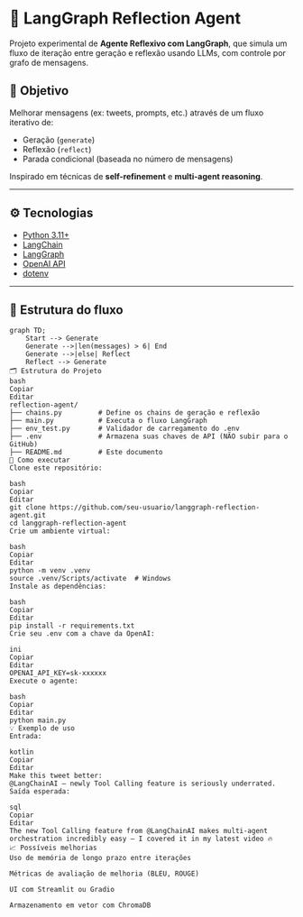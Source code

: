 # 🤖 LangGraph Reflection Agent

Projeto experimental de **Agente Reflexivo com LangGraph**, que simula um fluxo de iteração entre geração e reflexão usando LLMs, com controle por grafo de mensagens.

## 📌 Objetivo

Melhorar mensagens (ex: tweets, prompts, etc.) através de um fluxo iterativo de:
- Geração (`generate`)
- Reflexão (`reflect`)
- Parada condicional (baseada no número de mensagens)

Inspirado em técnicas de **self-refinement** e **multi-agent reasoning**.

---

## ⚙️ Tecnologias

- [Python 3.11+](https://www.python.org/)
- [LangChain](https://docs.langchain.com/)
- [LangGraph](https://github.com/langchain-ai/langgraph)
- [OpenAI API](https://platform.openai.com/)
- [dotenv](https://pypi.org/project/python-dotenv/)

---

## 🧠 Estrutura do fluxo

```mermaid
graph TD;
    Start --> Generate
    Generate -->|len(messages) > 6| End
    Generate -->|else| Reflect
    Reflect --> Generate
🗂️ Estrutura do Projeto
bash
Copiar
Editar
reflection-agent/
├── chains.py         # Define os chains de geração e reflexão
├── main.py           # Executa o fluxo LangGraph
├── env_test.py       # Validador de carregamento do .env
├── .env              # Armazena suas chaves de API (NÃO subir para o GitHub)
├── README.md         # Este documento
🚀 Como executar
Clone este repositório:

bash
Copiar
Editar
git clone https://github.com/seu-usuario/langgraph-reflection-agent.git
cd langgraph-reflection-agent
Crie um ambiente virtual:

bash
Copiar
Editar
python -m venv .venv
source .venv/Scripts/activate  # Windows
Instale as dependências:

bash
Copiar
Editar
pip install -r requirements.txt
Crie seu .env com a chave da OpenAI:

ini
Copiar
Editar
OPENAI_API_KEY=sk-xxxxxx
Execute o agente:

bash
Copiar
Editar
python main.py
💡 Exemplo de uso
Entrada:

kotlin
Copiar
Editar
Make this tweet better:
@LangChainAI — newly Tool Calling feature is seriously underrated.
Saída esperada:

sql
Copiar
Editar
The new Tool Calling feature from @LangChainAI makes multi-agent orchestration incredibly easy — I covered it in my latest video 🔥
📈 Possíveis melhorias
Uso de memória de longo prazo entre iterações

Métricas de avaliação de melhoria (BLEU, ROUGE)

UI com Streamlit ou Gradio

Armazenamento em vetor com ChromaDB
